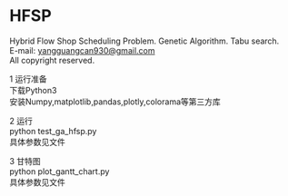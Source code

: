 # HFSP
 Hybrid Flow Shop Scheduling Problem. Genetic Algorithm. Tabu search.  
E-mail: yangguangcan930@gmail.com  
All copyright reserved.  

1 运行准备  
下载Python3  
安装Numpy,matplotlib,pandas,plotly,colorama等第三方库  

2 运行  
python test_ga_hfsp.py     
具体参数见文件       

3 甘特图    
python plot_gantt_chart.py    
具体参数见文件    






